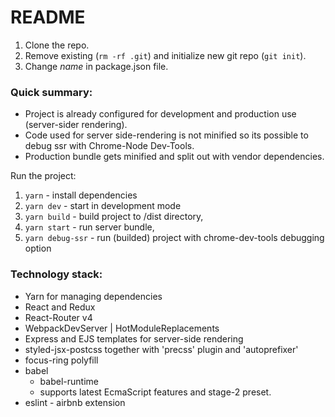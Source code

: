 # README #

1. Clone the repo.
2. Remove existing (`rm -rf .git`) and initialize new git repo (`git init`).
3. Change *name* in package.json file.

### Quick summary: ###

* Project is already configured for development and production use (server-sider rendering).
* Code used for server side-rendering is not minified so its possible to debug ssr with Chrome-Node Dev-Tools.
* Production bundle gets minified and split out with vendor dependencies.

Run the project:
1. `yarn` - install dependencies
2. `yarn dev` - start in development mode
3. `yarn build` - build project to /dist directory,
5. `yarn start` - run server bundle,
4. `yarn debug-ssr` - run (builded) project with chrome-dev-tools debugging option

### Technology stack: ###
* Yarn for managing dependencies
* React and Redux
* React-Router v4
* WebpackDevServer | HotModuleReplacements
* Express and EJS templates for server-side rendering 
* styled-jsx-postcss together with 'precss' plugin and 'autoprefixer'
* focus-ring polyfill
* babel
    * babel-runtime
    * supports latest EcmaScript features and stage-2 preset.
* eslint - airbnb extension